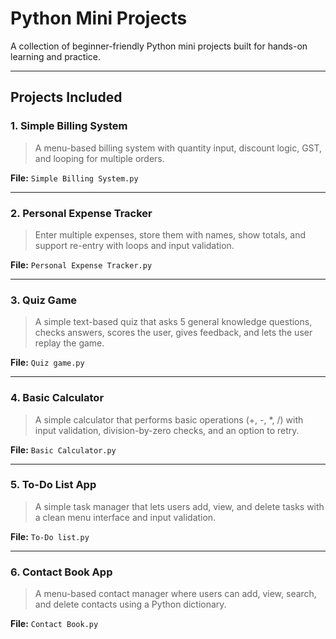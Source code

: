 # Python Mini Projects

A collection of beginner-friendly Python mini projects built for hands-on learning and practice.

---

## Projects Included

### 1. Simple Billing System
> A menu-based billing system with quantity input, discount logic, GST, and looping for multiple orders.

**File:** `Simple Billing System.py`

---

### 2. Personal Expense Tracker
> Enter multiple expenses, store them with names, show totals, and support re-entry with loops and input validation.

**File:** `Personal Expense Tracker.py`

---

### 3. Quiz Game
> A simple text-based quiz that asks 5 general knowledge questions, checks answers, scores the user, gives feedback, and lets the user replay the game.

**File:** `Quiz game.py`

---

### 4. Basic Calculator
> A simple calculator that performs basic operations (+, -, *, /) with input validation, division-by-zero checks, and an option to retry.

**File:** `Basic Calculator.py`

---

### 5. To-Do List App
> A simple task manager that lets users add, view, and delete tasks with a clean menu interface and input validation.

**File:** `To-Do list.py`

---

### 6. Contact Book App
> A menu-based contact manager where users can add, view, search, and delete contacts using a Python dictionary.

**File:** `Contact Book.py`
